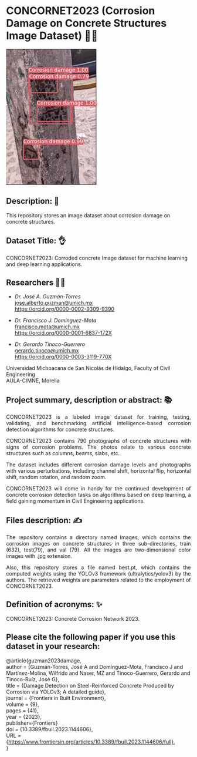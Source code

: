 # CONCORNET2023 (Corrosion Damage on Concrete Structures Image Dataset) 🧑‍🏫

![](Corrosion_detection_.png)
 
## Description: 📝
This repository stores an image dataset about corrosion damage on concrete structures.

## Dataset Title: 👌
CONCORNET2023: Corroded concrete Image dataset for machine learning and deep learning applications.

## Researchers 🧑‍🔬
- *Dr. José A. Guzmán-Torres* <br />
jose.alberto.guzman@umich.mx <br />
https://orcid.org/0000-0002-9309-9390

- *Dr. Francisco J. Domínguez-Mota* <br />
francisco.mota@umich.mx <br />
https://orcid.org/0000-0001-6837-172X
- *Dr. Gerardo Tinoco-Guerrero* <br />
gerardo.tinoco@umich.mx <br />
https://orcid.org/0000-0003-3119-770X

Universidad Michoacana de San Nicolás de Hidalgo, Faculty of Civil Engineering <br />
AULA-CIMNE, Morelia

## Project summary, description or abstract: 📚
<p align="justify"> CONCORNET2023 is a labeled image dataset for training, testing, validating, and benchmarking artificial intelligence-based corrosion detection algorithms for concrete structures. </p>

<p align="justify"> CONCORNET2023 contains 790 photographs of concrete structures with signs of corrosion problems. The photos relate to various concrete structures such as columns, beams, slabs, etc. </p>

<p align="justify"> The dataset includes different corrosion damage levels and photographs with various perturbations, including channel shift, horizontal flip, horizontal shift, random rotation, and random zoom.</p>

<p align="justify"> CONCORNET2023 will come in handy for the continued development of concrete corrosion detection tasks on algorithms based on deep learning, a field gaining momentum in Civil Engineering applications. </p>

## Files description: ✍️
<p align="justify"> The repository contains a directory named Images, which contains the corrosion images on concrete structures in three sub-directories, train (632), test(79), and val (79). All the images are two-dimensional color images with .jpg extension. </p>

 <p align="justify"> Also, this repository stores a file named best.pt, which contains the computed weights using the YOLOv3 framework (ultralytics/yolov3) by the authors. The retrieved weights are parameters related to the employment of CONCORNET2023. </p>

## Definition of acronyms: ✨
CONCORNET2023: Concrete Corrosion Network 2023.

## Please cite the following paper if you use this dataset in your research:

@article{guzman2023damage, <br />
author = {Guzmán-Torres, José A and Domínguez-Mota, Francisco J and Martínez-Molina, Wilfrido and Naser, MZ and Tinoco-Guerrero, Gerardo and Tinoco-Ruíz, José G}, <br />
title = {Damage Detection on Steel-Reinforced Concrete Produced by Corrosion via YOLOv3; A detailed guide}, <br />
journal = {Frontiers in Built Environment}, <br />
volume = {9}, <br />
pages = {41}, <br />
year = {2023}, <br />
publisher={Frontiers} <br />
doi = {10.3389/fbuil.2023.1144606}, <br />
URL = {https://www.frontiersin.org/articles/10.3389/fbuil.2023.1144606/full}, <br />
}
